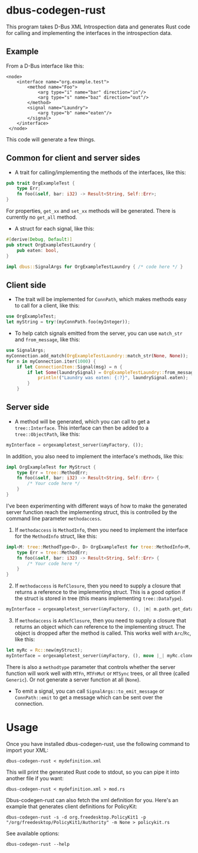# dbus-codegen-rust

This program takes D-Bus XML Introspection data and generates Rust code for calling and implementing the interfaces in the introspection data.

## Example

From a D-Bus interface like this:

    <node>
        <interface name="org.example.test">
            <method name="Foo">
                <arg type="i" name="bar" direction="in"/>
                <arg type="s" name="baz" direction="out"/>
            </method>
            <signal name="Laundry">
                <arg type="b" name="eaten"/>
            </signal>
        </interface>
     </node>

This code will generate a few things.

## Common for client and server sides

 * A trait for calling/implementing the methods of the interfaces, like this:

```rust
pub trait OrgExampleTest {
    type Err;
    fn foo(&self, bar: i32) -> Result<String, Self::Err>;
}
```

For properties, `get_xx` and `set_xx` methods will be generated. There is currently no `get_all` method.

 * A struct for each signal, like this:

```rust
#[derive(Debug, Default)]
pub struct OrgExampleTestLaundry {
    pub eaten: bool,
}

impl dbus::SignalArgs for OrgExampleTestLaundry { /* code here */ }
```

## Client side

 * The trait will be implemented for `ConnPath`, which makes methods easy to call for a client, like this:

```rust
use OrgExampleTest;
let myString = try!(myConnPath.foo(myInteger));
```

 * To help catch signals emitted from the server, you can use `match_str` and `from_message`, like this:

```rust
use SignalArgs;
myConnection.add_match(OrgExampleTestLaundry::match_str(None, None));
for n in myConnection.iter(1000) {
    if let ConnectionItem::Signal(msg) = n {
        if let Some(laundrySignal) = OrgExampleTestLaundry::from_message(&msg) {
            println!("Laundry was eaten: {:?}", laundrySignal.eaten);
        }
    }
```

## Server side

 * A method will be generated, which you can call to get a `tree::Interface`. This interface can then be added
to a `tree::ObjectPath`, like this:

```rust
myInterface = orgexampletest_server(&myFactory, ());
```

In addition, you also need to implement the interface's methods, like this:

```rust
impl OrgExampleTest for MyStruct {
    type Err = tree::MethodErr;
    fn foo(&self, bar: i32) -> Result<String, Self::Err> {
        /* Your code here */
    }
}
```

I've been experimenting with different ways of how to make the generated server function reach the implementing struct,
this is controlled by the command line parameter `methodaccess`.

 1. If `methodaccess` is `MethodInfo`, then you need to implement the interface for the `MethodInfo` struct, like this:

```rust
impl<M: tree::MethodType<D>, D> OrgExampleTest for tree::MethodInfo<M, D> {
    type Err = tree::MethodErr;
    fn foo(&self, bar: i32) -> Result<String, Self::Err> {
        /* Your code here */
    }
}
```

 2. If `methodaccess` is `RefClosure`, then you need to supply a closure that returns a reference to the implementing struct.
This is a good option if the struct is stored in tree (this means implementing `tree::DataType`). 

```rust
myInterface = orgexampletest_server(&myFactory, (), |m| m.path.get_data());
```

 3. If `methodaccess` is `AsRefClosure`, then you need to supply a closure that returns an object which can reference to the implementing struct.
The object is dropped after the method is called. This works well with `Arc`/`Rc`, like this:

```rust
let myRc = Rc::new(myStruct);
myInterface = orgexampletest_server(&myFactory, (), move |_| myRc.clone());
```

There is also a `methodtype` parameter that controls whether the server function will work well with `MTFn`, `MTFnMut` or `MTSync` trees,
or all three (called `Generic`). Or not generate a server function at all (`None`).

 * To emit a signal, you can call `SignalArgs::to_emit_message` or `ConnPath::emit` to get a message which can be sent over the connection.

# Usage

Once you have installed dbus-codegen-rust, use the following command to import your XML:

```
dbus-codegen-rust < mydefinition.xml
```

This will print the generated Rust code to stdout, so you can pipe it into another file if you want:

```
dbus-codegen-rust < mydefinition.xml > mod.rs
```

Dbus-codegen-rust can also fetch the xml definition for you. Here's an example that generates client definitions for PolicyKit:

```
dbus-codegen-rust -s -d org.freedesktop.PolicyKit1 -p "/org/freedesktop/PolicyKit1/Authority" -m None > policykit.rs
```

See available options:

```
dbus-codegen-rust --help
```

